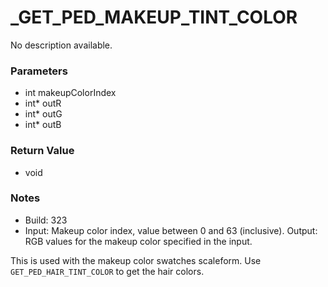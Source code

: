 # _GET_PED_MAKEUP_TINT_COLOR

No description available.

### Parameters
* int makeupColorIndex
* int* outR
* int* outG
* int* outB

### Return Value
* void

### Notes
* Build: 323
* Input: Makeup color index, value between 0 and 63 (inclusive).
Output: RGB values for the makeup color specified in the input.

This is used with the makeup color swatches scaleform.
Use `GET_PED_HAIR_TINT_COLOR` to get the hair colors.

